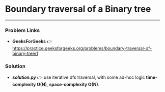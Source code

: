 # Boundary traversal of a Binary tree

---

### Problem Links
- **__GeeksForGeeks__** :point_right: https://practice.geeksforgeeks.org/problems/boundary-traversal-of-binary-tree/1

### Solution
- **_solution.py_** :point_right: use iterative dfs traversal, with some ad-hoc logic **time-complexity O(N)**, **space-complexity O(N)**.
